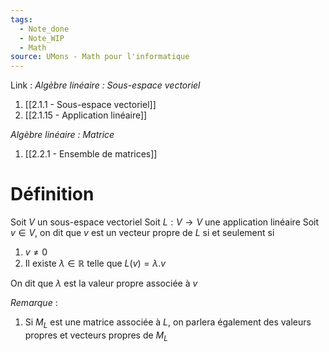 ```yaml
---
tags:
  - Note_done
  - Note_WIP
  - Math
source: UMons - Math pour l'informatique
---
```


Link :
_Algèbre linéaire : Sous-espace vectoriel_
1. [[2.1.1 - Sous-espace vectoriel]]
1. [[2.1.15 - Application linéaire]]

_Algèbre linéaire : Matrice_
1. [[2.2.1 - Ensemble de matrices]]

# Définition
Soit $V$ un sous-espace vectoriel 
Soit $L : V \to V$ une application linéaire 
Soit $v \in V$, on dit que $v$ est un vecteur propre de $L$ si et seulement si 
1. $v \neq 0$ 
2. Il existe $\lambda \in \mathbb{R}$ telle que $L(v)= \lambda . v$ 

On dit que $\lambda$ est la valeur propre associée à $v$ 

_Remarque_ :
1. Si $M_L$ est une matrice associée à $L$, on parlera également des valeurs propres et vecteurs propres de $M_L$ 

